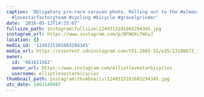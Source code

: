 ```yaml
---
caption: 'Obligatory pre-race caravan photo. Rolling out to the #almanzo100 this weekend.
  #lovestarfactoryteam #cycling #bicycle #gravelgrinder'
date: '2016-05-13T14:33:07'
fullsize_path: instagram\fullsize\1249315101603294345.jpg
instagram_url: https://www.instagram.com/p/BFWdXc7mGyJ
location: {}
media_id: '1249315101603294345'
media_url: https://scontent.cdninstagram.com/t51.2885-15/e35/13108673_1551045948524417_1908676614_n.jpg?ig_cache_key=MTI0OTMxNTEwMTYwMzI5NDM0NQ%3D%3D.2
owner:
  id: '661611562'
  owner_url: https://www.instagram.com/elliotlovestarbicycles
  username: elliotlovestarbicycles
thumbnail_path: instagram\thumbnails\1249315101603294345.jpg
utc_date: 1463149987
---
```

